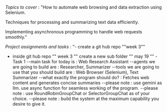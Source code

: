 



*Topics to cover* :
"How to automate web browsing and data extraction using Selenium.



Techniques for processing and summarizing text data efficiently.



Implementing asynchronous programming to handle web requests smoothly."

*Project assignments and tasks* :
"- create a git hub repo ""week 3""
- inside git hub repo "" week 3 "" create a new sub folder "" may 19 ""
-Task 1
--main task for today is : Web Research Assistant
--agents we are going to build are : Researcher, Summarizer
--tools we are going to use that you should build are : Web Browser (Selenium), Text Summarizer
--what exactly the program should do? : Fetches web content and generates concise summaries
--please note : use gemini as llm. use async function for seamless working of the program.
--please note : use RoundRobinGroupChat or SelectorGroupChat as of your choice.
--please note : build the system at the maximum capability you desire to give it.
